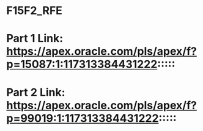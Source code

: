 # F15F2_RFE

# Part 1 Link: https://apex.oracle.com/pls/apex/f?p=15087:1:117313384431222:::::

# Part 2 Link: https://apex.oracle.com/pls/apex/f?p=99019:1:117313384431222:::::